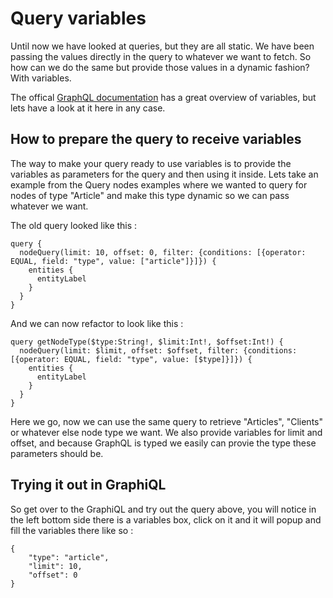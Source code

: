 # Query variables

Until now we have looked at queries, but they are all static. We have been passing the values directly in the query to whatever we want to fetch. So how can we do the same but provide those values in a dynamic fashion? With variables.

The offical [GraphQL documentation](http://graphql.org/learn/queries/#variables) has a great overview of variables, but lets have a look at it here in any case.

## How to prepare the query to receive variables

The way to make your query ready to use variables is to provide the variables as parameters for the query and then using it inside. Lets take an example from the Query nodes examples where we wanted to query for nodes of type "Article" and make this type dynamic so we can pass whatever we want.

The old query looked like this :

```
query {
  nodeQuery(limit: 10, offset: 0, filter: {conditions: [{operator: EQUAL, field: "type", value: ["article"]}]}) {
    entities {
      entityLabel
    }
  }
}
```

And we can now refactor to look like this :

```
query getNodeType($type:String!, $limit:Int!, $offset:Int!) {
  nodeQuery(limit: $limit, offset: $offset, filter: {conditions: [{operator: EQUAL, field: "type", value: [$type]}]}) {
    entities {
      entityLabel
    }
  }
}
```

Here we go, now we can use the same query to retrieve "Articles", "Clients" or whatever else node type we want. We also provide variables for limit and offset, and because GraphQL is typed we easily can provie the type these parameters should be.

## Trying it out in GraphiQL

So get over to the GraphiQL and try out the query above, you will notice in the left bottom side there is a variables box, click on it and it will popup and fill the variables there like so :

```
{
    "type": "article",
    "limit": 10,
    "offset": 0
}
```
